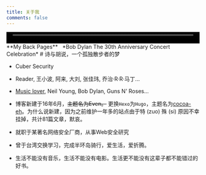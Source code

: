 ```yaml
---
title: 关于我
comments: false
---
```

<script src="https://ob5vt1k7f.qnssl.com/pangu.js"></script>

<video width="100%" height="30" controls>
<<<<<<< HEAD
<source src="http://isure.stream.qqmusic.qq.com/7129792.m4a?fromtag=52">
=======
<source src="http://m10.music.126.net/20171015002320/f3ca788dd03415b20c27666b7b81b26c/ymusic/4feb/c56c/657c/6139040fe04d289167c6dfff9adca2b5.mp3">
>>>>>>> c0d64e433cbd2c91945d62e7295a7bf8bfb7bca3
</video>
**My Back Pages** &nbsp; *Bob Dylan The 30th Anniversary Concert Celebration*
# 诗与胡说，一个孤独散步者的梦

- Cuber Security
- Reader, 王小波, 阿来, 大刘, 张佳玮, 乔治·R·R·马丁...
- [Music lover](http://music.163.com/#/user/home?id=38234240), Neil Young, Bob Dylan, Guns N' Roses...


- 博客新建于16年6月，~~主题名为Even。~~ 更换`Hexo`为`Hugo`，主题名为[cocoa-eh](https://github.com/fuegowolf/cocoa-eh-hugo-theme)。为什么说新建，因为之前维护一年多的站点由于特 (zuo) 殊 (si) 原因不幸挂掉，共计81篇文章，默哀。
- 就职于某著名网络安全厂商，从事Web安全研究
- 曾于台湾交换学习，完成半环岛骑行，爱生活，爱折腾。
- 生活不能没有音乐，生活不能没有电影。生活更不能没有这辈子都不能错过的好书。

<script>pangu.spacingPage();</script>
